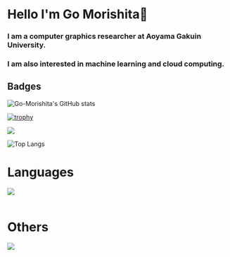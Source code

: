 # Hello I'm Go Morishita👋
### I am a computer graphics researcher at Aoyama Gakuin University.
### I am also interested in machine learning and cloud computing.

## Badges

![Go-Morishita's GitHub stats](https://github-readme-stats.vercel.app/api?username=Go-Morishita&show_icons=true&theme=jolly)

[![trophy](https://github-profile-trophy.vercel.app/?username=Go-Morishita&theme=dracula)](https://github.com/ryo-ma/github-profile-trophy)

![](http://github-profile-summary-cards.vercel.app/api/cards/profile-details?username=Go-Morishita&theme=jolly)

![Top Langs](https://github-readme-stats.vercel.app/api/top-langs/?username=Go-Morishita&layout=compact&theme=jolly)


# Languages

<img src="https://skillicons.dev/icons?i=react,vite,bootstrap,vercel,html,css,js,typescript,c,java" /> <br /><br />
  
# Others

<img src="https://skillicons.dev/icons?i=next,firebase,python" /> <br /><br />
